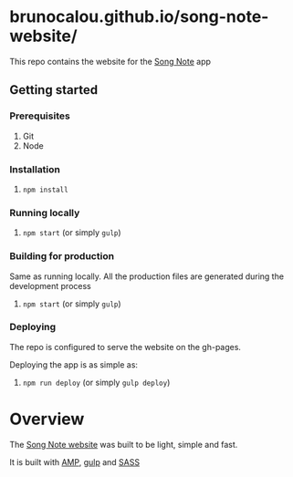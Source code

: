 # brunocalou.github.io/song-note-website/

This repo contains the website for the [Song Note](https://play.google.com/store/apps/details?id=com.brunocalou.songnote) app

## Getting started

### Prerequisites
1. Git
1. Node

### Installation

1. `npm install`

### Running locally

1. `npm start` (or simply `gulp`)

### Building for production

Same as running locally. All the production files are generated during the development process

1. `npm start` (or simply `gulp`)

### Deploying

The repo is configured to serve the website on the gh-pages.

Deploying the app is as simple as:

1. `npm run deploy` (or simply `gulp deploy`)

# Overview

The [Song Note website](https://brunocalou.github.io/song-note-website/) was built to be light, simple and fast.

It is built with [AMP](https://www.ampproject.org/), [gulp](https://gulpjs.com/) and [SASS](https://sass-lang.com/)

